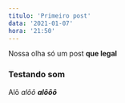 ```yaml
---
titulo: 'Primeiro post'
data: '2021-01-07'
hora: '21:50'
---
```


Nossa olha só um post **que legal**

### Testando som

Alô *alôô* ***alôôô***